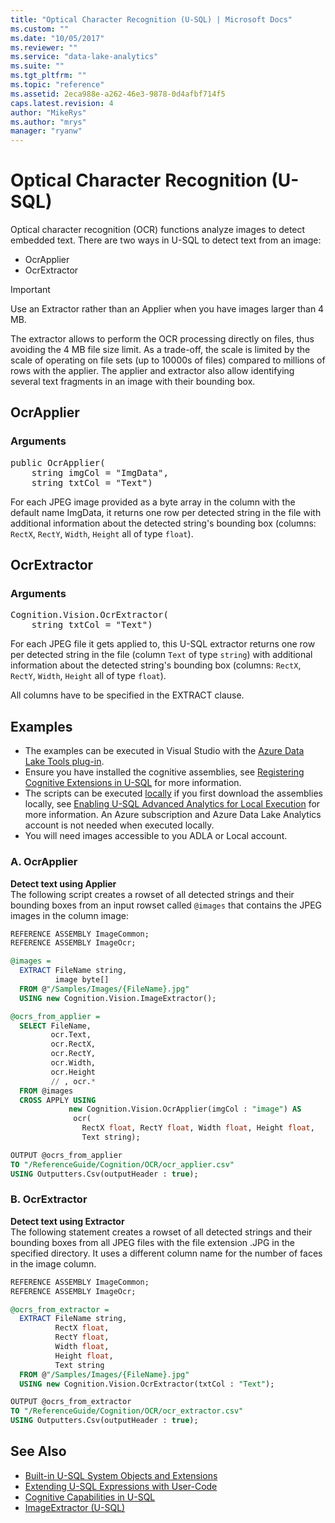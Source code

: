 ```yaml
---
title: "Optical Character Recognition (U-SQL) | Microsoft Docs"
ms.custom: ""
ms.date: "10/05/2017"
ms.reviewer: ""
ms.service: "data-lake-analytics"
ms.suite: ""
ms.tgt_pltfrm: ""
ms.topic: "reference"
ms.assetid: 2eca988e-a262-46e3-9878-0d4afbf714f5
caps.latest.revision: 4
author: "MikeRys"
ms.author: "mrys"
manager: "ryanw"
---
```


# Optical Character Recognition (U-SQL)
Optical character recognition (OCR) functions analyze images to detect embedded text. There are two ways in U-SQL to detect text from an image:

* OcrApplier
* OcrExtractor 

> [!IMPORTANT]  
> Use an Extractor rather than an Applier when you have images larger than 4 MB.

The extractor allows to perform the OCR processing directly on files, thus avoiding the 4 MB file size limit. As a trade-off, the scale is limited by the scale of operating on file sets (up to 10000s of files) compared to millions of rows with the applier. The applier and extractor also allow identifying several text fragments in an image with their bounding box.


## OcrApplier 
### Arguments
<pre>
public OcrApplier(
    string imgCol = "ImgData", 
    string txtCol = "Text") 
</pre>

For each JPEG image provided as a byte array in the column with the default name ImgData, it returns one row per detected string in the file with additional information about the detected string's bounding box (columns: `RectX`, `RectY`, `Width`, `Height` all of type `float`).



## OcrExtractor
### Arguments
<pre>
Cognition.Vision.OcrExtractor(
    string txtCol = "Text")
</pre>

For each JPEG file it gets applied to, this U-SQL extractor returns one row per detected string in the file (column `Text` of type `string`) with additional information about the detected string's bounding box (columns: `RectX`, `RectY`, `Width`, `Height` all of type `float`).

All columns have to be specified in the EXTRACT clause.


## Examples
- The examples can be executed in Visual Studio with the [Azure Data Lake Tools plug-in](https://www.microsoft.com/download/details.aspx?id=49504).  
- Ensure you have installed the cognitive assemblies, see [Registering Cognitive Extensions in U-SQL](cognitive-capabilities-in-u-sql.md#registeringExtensions) for more information.
- The scripts can be executed [locally](https://docs.microsoft.com/azure/data-lake-analytics/data-lake-analytics-data-lake-tools-get-started#run-u-sql-locally) if you first download the assemblies locally, see [Enabling U-SQL Advanced Analytics for Local Execution](https://blogs.msdn.microsoft.com/azuredatalake/2017/02/20/enabling-u-sql-advanced-analytics-for-local-execution/) for more information.
An Azure subscription and Azure Data Lake Analytics account is not needed when executed locally.
- You will need images accessible to you ADLA or Local account.


### A.	OcrApplier
**Detect text using Applier**  
The following script creates a rowset of all detected strings and their bounding boxes from an input rowset called `@images` that contains the JPEG images in the column image:
```sql
REFERENCE ASSEMBLY ImageCommon;
REFERENCE ASSEMBLY ImageOcr;

@images =
  EXTRACT FileName string,
          image byte[]
  FROM @"/Samples/Images/{FileName}.jpg"
  USING new Cognition.Vision.ImageExtractor();

@ocrs_from_applier =
  SELECT FileName,
         ocr.Text,
         ocr.RectX,
         ocr.RectY,
         ocr.Width,
         ocr.Height
         // , ocr.*
  FROM @images 
  CROSS APPLY USING
             new Cognition.Vision.OcrApplier(imgCol : "image") AS
              ocr(
                RectX float, RectY float, Width float, Height float, 
                Text string);

OUTPUT @ocrs_from_applier 
TO "/ReferenceGuide/Cognition/OCR/ocr_applier.csv"
USING Outputters.Csv(outputHeader : true);
```

### B.	OcrExtractor
**Detect text using Extractor**  
The following statement creates a rowset of all detected strings and their bounding boxes from all JPEG files with the file extension .JPG in the specified directory. It uses a different column name for the number of faces in the image column.
```sql
REFERENCE ASSEMBLY ImageCommon;
REFERENCE ASSEMBLY ImageOcr;

@ocrs_from_extractor =
  EXTRACT FileName string, 
          RectX float,
          RectY float,
          Width float,
          Height float,
          Text string
  FROM @"/Samples/Images/{FileName}.jpg"
  USING new Cognition.Vision.OcrExtractor(txtCol : "Text");

OUTPUT @ocrs_from_extractor 
TO "/ReferenceGuide/Cognition/OCR/ocr_extractor.csv"
USING Outputters.Csv(outputHeader : true);
```


## See Also
* [Built-in U-SQL System Objects and Extensions](built-in-u-sql-system-objects-and-extensions.md)
* [Extending U-SQL Expressions with User-Code](extending-u-sql-expressions-with-user-code.md)
* [Cognitive Capabilities in U-SQL](cognitive-capabilities-in-u-sql.md)
* [ImageExtractor (U-SQL)](imageextractor-u-sql.md)

 
